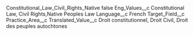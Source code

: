 <?xml version="1.0" encoding="UTF-8"?>
<CustomMetadata xmlns="http://soap.sforce.com/2006/04/metadata" xmlns:xsi="http://www.w3.org/2001/XMLSchema-instance" xmlns:xsd="http://www.w3.org/2001/XMLSchema">
    <label>Constitutional_Law_Civil_Rights_Native</label>
    <protected>false</protected>
    <values>
        <field>Eng_Values__c</field>
        <value xsi:type="xsd:string">Constitutional Law, Civil Rights,Native Peoples Law</value>
    </values>
    <values>
        <field>Language__c</field>
        <value xsi:type="xsd:string">French</value>
    </values>
    <values>
        <field>Target_Field__c</field>
        <value xsi:type="xsd:string">Practice_Area__c</value>
    </values>
    <values>
        <field>Translated_Value__c</field>
        <value xsi:type="xsd:string">Droit constitutionnel, Droit Civil, Droit des peuples autochtones</value>
    </values>
</CustomMetadata>
